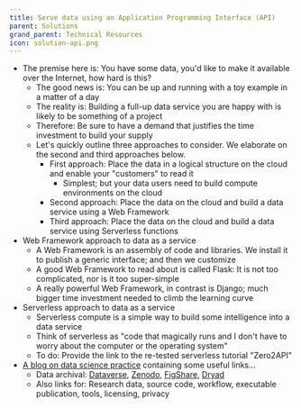 ```yaml
---
title: Serve data using an Application Programming Interface (API)
parent: Solutions
grand_parent: Technical Resources
icon: solution-api.png
---
```


* The premise here is: You have some data, you'd like to make it available over the Internet, how hard is this?
    * The good news is: You can be up and running with a toy example in a matter of a day
    * The reality is: Building a full-up data service you are happy with is likely to be something of a project
    * Therefore: Be sure to have a demand that justifies the time investment to build your supply
    * Let's quickly outline three approaches to consider. We elaborate on the second and third approaches below.
        * First approach: Place the data in a logical structure on the cloud and enable your "customers" to read it
            - Simplest; but your data users need to build compute environments on the cloud
        * Second approach: Place the data on the cloud and build a data service using a Web Framework
        * Third approach: Place the data on the cloud and build a data service using Serverless functions
* Web Framework approach to data as a service
    * A Web Framework is an assembly of code and libraries. We install it to publish a generic interface; and then we customize
    * A good Web Framework to read about is called Flask: It is not too complicated, nor is it too super-simple
    * A really powerful Web Framework, in contrast is Django; much bigger time investment needed to climb the learning curve
* Serverless approach to data as a service
    * Serverless compute is a simple way to build some intelligence into a data service
    * Think of serverless as "code that magically runs and I don't have to worry about the computer or the operating system"
    * To do: Provide the link to the re-tested serverless tutorial "Zero2API"
* [A blog on data science practice](https://www.authorea.com/users/3/articles/3410/_show_article) containing some useful links...
    * Data archival: [Dataverse](http://thedata.org/), [Zenodo](http://zenodo.org/), [FigShare](http://figshare.com/), [Dryad](http://dryad.org/)
    * Also links for: Research data, source code, workflow, executable publication, tools, licensing, privacy
